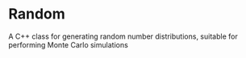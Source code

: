 # Random
A C++ class for generating random number distributions, suitable for performing Monte Carlo simulations
